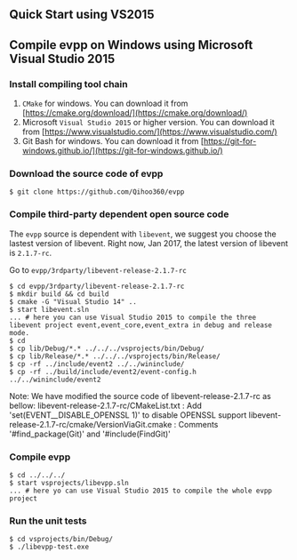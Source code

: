 Quick Start using VS2015
---
	
## Compile evpp on Windows using Microsoft Visual Studio 2015

### Install compiling tool chain

1. `CMake` for windows. You can download it from [https://cmake.org/download/](https://cmake.org/download/)
2. Microsoft `Visual Studio 2015` or higher version. You can download it from [https://www.visualstudio.com/](https://www.visualstudio.com/)
3. Git Bash for windows. You can download it from [https://git-for-windows.github.io/](https://git-for-windows.github.io/)

### Download the source code of evpp

	$ git clone https://github.com/Qihoo360/evpp

### Compile third-party dependent open source code

The `evpp` source is dependent with `libevent`, we suggest you choose the lastest version of libevent. 
Right now, Jan 2017, the latest version of libevent is `2.1.7-rc`.

Go to `evpp/3rdparty/libevent-release-2.1.7-rc`

	$ cd evpp/3rdparty/libevent-release-2.1.7-rc
	$ mkdir build && cd build
	$ cmake -G "Visual Studio 14" ..
	$ start libevent.sln
	... # here you can use Visual Studio 2015 to compile the three libevent project event,event_core,event_extra in debug and release mode.
	$ cd 
	$ cp lib/Debug/*.* ../../../vsprojects/bin/Debug/
	$ cp lib/Release/*.* ../../../vsprojects/bin/Release/
	$ cp -rf ../include/event2 ../../wininclude/
	$ cp -rf ../build/include/event2/event-config.h ../../wininclude/event2

Note: We have modified the source code of libevent-release-2.1.7-rc as bellow:
	libevent-release-2.1.7-rc/CMakeList.txt : Add 'set(EVENT__DISABLE_OPENSSL 1)' to disable OPENSSL support
	libevent-release-2.1.7-rc/cmake/VersionViaGit.cmake : Comments '#find_package(Git)' and '#include(FindGit)'

### Compile evpp

	$ cd ../../../
	$ start vsprojects/libevpp.sln
	... # here yo can use Visual Studio 2015 to compile the whole evpp project

### Run the unit tests

	$ cd vsprojects/bin/Debug/
	$ ./libevpp-test.exe
